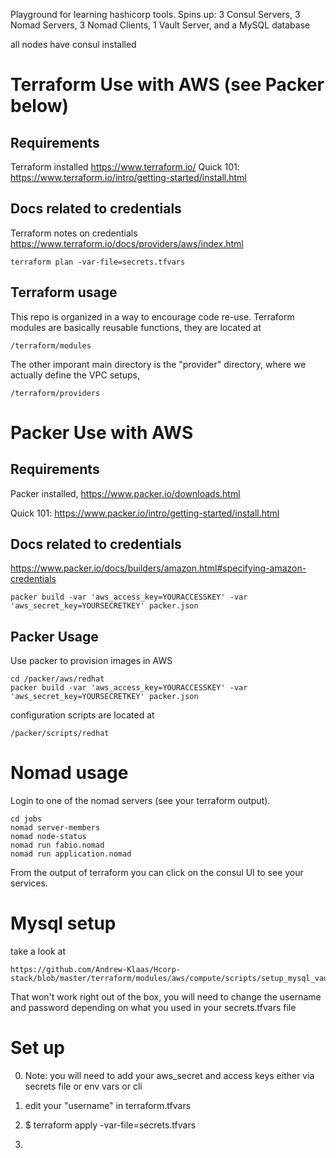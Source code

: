 Playground for learning hashicorp tools.
Spins up: 3 Consul Servers, 3 Nomad Servers, 3 Nomad Clients, 1 Vault Server, and a MySQL database

all nodes have consul installed

# Terraform Use with AWS  (see Packer below)

## Requirements
Terraform installed  https://www.terraform.io/
Quick 101: https://www.terraform.io/intro/getting-started/install.html

## Docs related to credentials

Terraform notes on credentials
https://www.terraform.io/docs/providers/aws/index.html

    terraform plan -var-file=secrets.tfvars 


## Terraform usage

This repo is organized in a way to encourage code re-use. Terraform modules are basically reusable functions,
they are located at
    
    /terraform/modules

The other imporant main directory is the "provider" directory, where we actually define the VPC setups,

    /terraform/providers

# Packer Use with AWS 

## Requirements
Packer installed, https://www.packer.io/downloads.html

Quick 101: https://www.packer.io/intro/getting-started/install.html

## Docs related to credentials
https://www.packer.io/docs/builders/amazon.html#specifying-amazon-credentials

    packer build -var 'aws_access_key=YOURACCESSKEY' -var 'aws_secret_key=YOURSECRETKEY' packer.json

## Packer Usage
Use packer to provision images in AWS
    
    cd /packer/aws/redhat
    packer build -var 'aws_access_key=YOURACCESSKEY' -var 'aws_secret_key=YOURSECRETKEY' packer.json

configuration scripts are located at

    /packer/scripts/redhat


# Nomad usage
Login to one of the nomad servers (see your terraform output).

	cd jobs
	nomad server-members
	nomad node-status
	nomad run fabio.nomad
	nomad run application.nomad
From the output of terraform you can click on the consul UI to see your services.

# Mysql setup
take a look at 
	
	https://github.com/Andrew-Klaas/Hcorp-stack/blob/master/terraform/modules/aws/compute/scripts/setup_mysql_vault.sh
That won't work right out of the box, you will need to change the username and password depending on what you used in your secrets.tfvars file

# Set up

0. Note: you will need to add your aws_secret and access keys either via secrets file or env vars or cli

1. edit your "username" in terraform.tfvars

2. 
	$ terraform apply -var-file=secrets.tfvars 
	
3.
	




